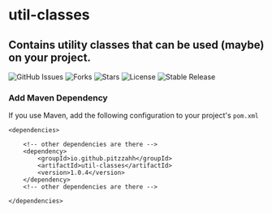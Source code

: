 # util-classes

## Contains utility classes that can be used (maybe) on your project.

![GitHub Issues](https://img.shields.io/github/issues/pitzzahh/util-classes)
![Forks](https://img.shields.io/github/forks/pitzzahh/util-classes)
![Stars](https://img.shields.io/github/stars/pitzzahh/util-classes)
![License](https://img.shields.io/github/license/pitzzahh/util-classes)
![Stable Release](https://img.shields.io/badge/version-1.0.4-blue)

### Add Maven Dependency

If you use Maven, add the following configuration to your project's `pom.xml`

```maven
<dependencies>

    <!-- other dependencies are there -->
    <dependency>
        <groupId>io.github.pitzzahh</groupId>
        <artifactId>util-classes</artifactId>
        <version>1.0.4</version>
    </dependency>
    <!-- other dependencies are there -->

</dependencies>
```

